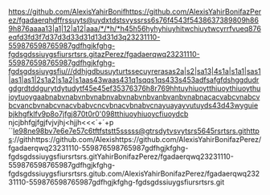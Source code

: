 https://github.com/AlexisYahirBonifhttps://github.com/AlexisYahirBonifazPerez/fgadaerqhdffrssuyts@uydxtdstsvyssrss6s76f4543f5438637389809h869h876aaaa13|a1|12|a12|aaa/*/*h/*h45h56hyhyhiuyhitwchiuytwcyrrfvueq876eqfd3fd3f7d37d3d33d31d13d31d3q23231110-559876598765987gdfhgjkfghg-fgdsgdssiuygsfiursrtsrs.gitazPerez/fgadaerqwq23231110-559876598765987gdfhgjkfghg-fgdsgdssiuygsfiu///ddhjgdbusuyturtssecuyrerasas2a|s2|sa13|4s1a|s1a1|sas1|as1|as1|2s1a2|s1a2|s1aas43waas431q1sqqs1qs433s453adfsafgfdshggdudrgdgrdtddgurytdytudytf45e45ef35376376h8r769hhtuyhiuoytthiuoythiuoythuioytuoygaabnabvnabvnbvnabnvabvnabvnbvanbvanbvnabnacacvabcvnabcvbcvancbvnabcvnacvbabvcncvbnacvbnabvcnayuayayvutuyds43d43wyguiebjkhgfklfv9p8o7jfgj870t0r0'098tthiuoyhiuoycfiuoydcb njcjbhfgjfgjfvjvjhj<hjjh<<<´+´+p´´le98ne98bv7e6e7e57c6tftfststt5sssss@gtrsdytvsvytsrs5645rsrtsrs.githttps://githhttps://github.com/Alexishttps://github.com/AlexisYahirBonifazPerez/fgadaerqwq23231110-559876598765987gdfhgjkfghg-fgdsgdssiuygsfiursrtsrs.gitYahirBonifazPerez/fgadaerqwq23231110-559876598765987gdfhgjkfghg-fgdsgdssiuygsfiursrtsrs.gitub.com/AlexisYahirBonifazPerez/fgadaerqwq23231110-559876598765987gdfhgjkfghg-fgdsgdssiuygsfiursrtsrs.git
